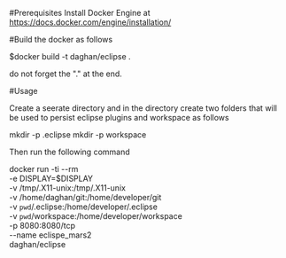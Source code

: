 #Prerequisites
Install Docker Engine at https://docs.docker.com/engine/installation/

#Build the docker as follows

$docker build -t daghan/eclipse .

do not forget the "." at the end.

#Usage

Create a seerate directory and in the directory create two folders that will be used to persist eclipse plugins and workspace as follows

mkdir -p .eclipse
mkdir -p workspace


Then run the following command 

docker run -ti --rm \
           -e DISPLAY=$DISPLAY \
           -v /tmp/.X11-unix:/tmp/.X11-unix \
           -v /home/daghan/git:/home/developer/git \
           -v `pwd`/.eclipse:/home/developer/.eclipse \
           -v `pwd`/workspace:/home/developer/workspace \
           -p 8080:8080/tcp \
           --name eclispe_mars2 \
           daghan/eclipse

